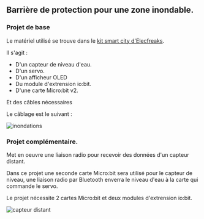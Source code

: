 ## Barrière de protection pour une zone inondable.

### Projet de base

Le matériel utilisé se trouve dans le [kit smart city d'Elecfreaks](https://www.elecfreaks.com/learn-en/microbitKit/smart_city_kit/index.html).

Il s'agit :

- D'un capteur de niveau d'eau.
- D'un servo.
- D'un afficheur OLED
- Du module d'extrension io:bit.
- D'une carte Micro:bit v2.

Et des câbles nécessaires

Le câblage est le suivant :

![inondations](https://github.com/user-attachments/assets/14988268-9bb6-4287-b95a-8601d4fd567c)

### Projet complémentaire.

Met en oeuvre une liaison radio pour recevoir des données d'un capteur distant.

Dans ce projet une seconde carte Micro:bit sera utilisé pour le capteur de niveau, une liaison radio par Bluetooth enverra le niveau d'eau à la carte qui commande le servo.

Le projet nécessite 2 cartes Micro:bit et deux modules d'extrension io:bit.

![capteur distant](https://github.com/user-attachments/assets/0d58862e-eebc-48f0-92f4-25420e443c50)

